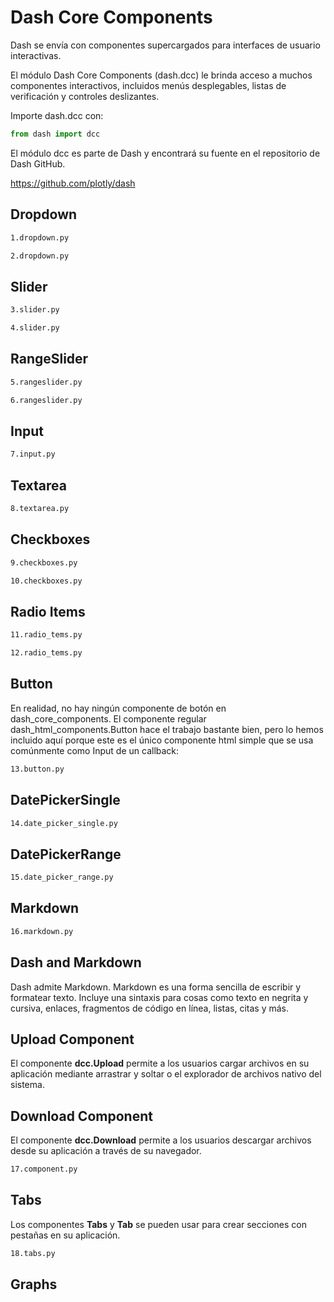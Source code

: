 # Dash Core Components

Dash se envía con componentes supercargados para interfaces de usuario interactivas.

El módulo Dash Core Components (dash.dcc) le brinda acceso a muchos componentes interactivos, incluidos menús desplegables, listas de verificación y controles deslizantes.

Importe dash.dcc con:

```python
from dash import dcc
```

El módulo dcc es parte de Dash y encontrará su fuente en el repositorio de Dash GitHub.

https://github.com/plotly/dash

## Dropdown

```bash
1.dropdown.py
```

```bash
2.dropdown.py
```

## Slider

```bash
3.slider.py
```

```bash
4.slider.py
```

## RangeSlider

```bash
5.rangeslider.py
```

```bash
6.rangeslider.py
```

## Input

```bash
7.input.py
```

## Textarea

```bash
8.textarea.py
```

## Checkboxes

```bash
9.checkboxes.py
```

```bash
10.checkboxes.py
```

## Radio Items

```bash
11.radio_tems.py
```

```bash
12.radio_tems.py
```

## Button

En realidad, no hay ningún componente de botón en dash_core_components. El componente regular dash_html_components.Button hace el trabajo bastante bien, pero lo hemos incluido aquí porque este es el único componente html simple que se usa comúnmente como Input de un callback:

```bash
13.button.py
```

## DatePickerSingle

```bash
14.date_picker_single.py
```

## DatePickerRange

```bash
15.date_picker_range.py
```

## Markdown

```bash
16.markdown.py
```

## Dash and Markdown

Dash admite Markdown. Markdown es una forma sencilla de escribir y formatear texto. Incluye una sintaxis para cosas como texto en negrita y cursiva, enlaces, fragmentos de código en línea, listas, citas y más.

## Upload Component

El componente **dcc.Upload** permite a los usuarios cargar archivos en su aplicación mediante arrastrar y soltar o el explorador de archivos nativo del sistema.

## Download Component

El componente **dcc.Download** permite a los usuarios descargar archivos desde su aplicación a través de su navegador.

```bash
17.component.py
```

## Tabs

Los componentes **Tabs** y **Tab** se pueden usar para crear secciones con pestañas en su aplicación.

```bash
18.tabs.py
```

## Graphs


